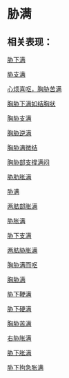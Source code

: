 # 胁满## 相关表现：[胁下满](https://zuoye.gmzyh.com/search?key=胁下满)[胁支满](https://zuoye.gmzyh.com/search?key=胁支满)[心烦喜呕，胸胁苦满](https://zuoye.gmzyh.com/search?key=心烦喜呕，胸胁苦满)[胸胁下满如结胸状](https://zuoye.gmzyh.com/search?key=胸胁下满如结胸状)[胸胁支满](https://zuoye.gmzyh.com/search?key=胸胁支满)[胸胁逆满](https://zuoye.gmzyh.com/search?key=胸胁逆满)[胸胁满微结](https://zuoye.gmzyh.com/search?key=胸胁满微结)[胸胁部支撑满闷](https://zuoye.gmzyh.com/search?key=胸胁部支撑满闷)[胁肋胀满](https://zuoye.gmzyh.com/search?key=胁肋胀满)[胁满](https://zuoye.gmzyh.com/search?key=胁满)[两胠部胀满](https://zuoye.gmzyh.com/search?key=两胠部胀满)[胁胀满](https://zuoye.gmzyh.com/search?key=胁胀满)[胁下支满](https://zuoye.gmzyh.com/search?key=胁下支满)[两胠胁胀满](https://zuoye.gmzyh.com/search?key=两胠胁胀满)[胸胁满而呕](https://zuoye.gmzyh.com/search?key=胸胁满而呕)[胸胁满](https://zuoye.gmzyh.com/search?key=胸胁满)[胁下鞕满](https://zuoye.gmzyh.com/search?key=胁下鞕满)[胁下硬满](https://zuoye.gmzyh.com/search?key=胁下硬满)[胸胁苦满](https://zuoye.gmzyh.com/search?key=胸胁苦满)[右胁胀满](https://zuoye.gmzyh.com/search?key=右胁胀满)[胁下胀满](https://zuoye.gmzyh.com/search?key=胁下胀满)[胁下拘急胀满](https://zuoye.gmzyh.com/search?key=胁下拘急胀满)